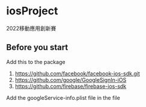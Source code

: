 # iosProject
2022移動應用創新賽

## Before you start

Add this to the package

1. https://github.com/facebook/facebook-ios-sdk.git
2. https://github.com/google/GoogleSignIn-iOS
3. https://github.com/firebase/firebase-ios-sdk

Add the googleService-info.plist file in the file 
